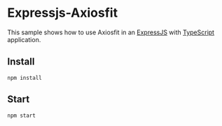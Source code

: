 # Expressjs-Axiosfit

This sample shows how to use Axiosfit in an [ExpressJS](https://expressjs.com/) with [TypeScript](http://www.typescriptlang.org/) application.

## Install

`npm install`

## Start

`npm start`
